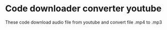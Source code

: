# Code downloader converter youtube
These code download audio file from youtube and convert file .mp4 to .mp3 